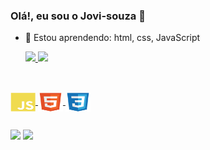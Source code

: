 ### Olá!, eu sou o Jovi-souza 👋

- 🌱 Estou aprendendo: html, css, JavaScript 

  <a href="https://github.com/Jovi-souza">
  <img height="160em" src="https://github-readme-stats.vercel.app/api?username=Jovi-souza&show_icons=true&theme=dark&include_all_commits=true&count_private=true"/>
  <img height="160em" src="https://github-readme-stats.vercel.app/api/top-langs/?username=Jovi-souza&layout=compact&langs_count=7&theme=dark"/>
</div>
   
  ##
 
<div style="display: inline_block"><br>
  <img align="center" alt="Jovi-Js" height="30" width="40" src="https://raw.githubusercontent.com/devicons/devicon/master/icons/javascript/javascript-plain.svg">
  <img align="center" alt="Jovi-HTML" height="30" width="40" src="https://raw.githubusercontent.com/devicons/devicon/master/icons/html5/html5-original.svg">
  <img align="center" alt="Jovi-CSS" height="30" width="40" src="https://raw.githubusercontent.com/devicons/devicon/master/icons/css3/css3-original.svg">
</div>
  
  ##
  
<div> 
  <a href="https://www.instagram.com/um_vitor_qualquer/" target="_blank"><img src="https://img.shields.io/badge/-Instagram-%23E4405F?style=for-the-badge&logo=instagram&logoColor=white" target="_blank"></a>
 <a href="https://discord.gg/wagxzStdcR" target="_blank"><img src="https://img.shields.io/badge/Discord-7289DA?style=for-the-badge&logo=discord&logoColor=white" target="_blank"></a> 
</div>
